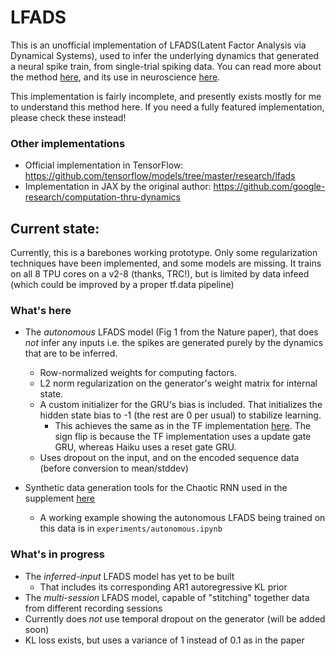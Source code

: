 # LFADS
This is an unofficial implementation of LFADS(Latent Factor Analysis via Dynamical Systems), used to infer the underlying dynamics that generated a neural spike train, from single-trial spiking data. You can read more about the method [here](https://arxiv.org/abs/1608.06315), and its use in neuroscience [here](https://www.nature.com/articles/s41592-018-0109-9). 

This implementation is fairly incomplete, and presently exists mostly for me to understand this method here. If you need a fully featured implementation, please check these instead!
### Other implementations
* Official implementation in TensorFlow: https://github.com/tensorflow/models/tree/master/research/lfads
* Implementation in JAX by the original author: https://github.com/google-research/computation-thru-dynamics

## Current state:
Currently, this is a barebones working prototype. Only some regularization techniques have been implemented, and some models are missing. It trains on all 8 TPU cores on a v2-8 (thanks, TRC!), but is limited by data infeed (which could be improved by a proper tf.data pipeline)
### What's here
* The *autonomous* LFADS model (Fig 1 from the Nature paper), that does *not* infer any inputs i.e. the spikes are generated purely by the dynamics that are to be inferred.
    * Row-normalized weights for computing factors.
    * L2 norm regularization on the generator's weight matrix for internal state.
    * A custom initializer for the GRU's bias is included. That initializes the hidden state bias to -1 (the rest are 0 per usual) to stabilize learning. 
        * This achieves the same as in the TF implementation [here](https://github.com/tensorflow/models/blob/master/research/lfads/lfads.py#L147). The sign flip is because the TF implementation uses a update gate GRU, whereas Haiku uses a reset gate GRU. 
    * Uses dropout on the input, and on the encoded sequence data (before conversion to mean/stddev)

* Synthetic data generation tools for the Chaotic RNN used in the supplement [here](https://static-content.springer.com/esm/art%3A10.1038%2Fs41592-018-0109-9/MediaObjects/41592_2018_109_MOESM1_ESM.pdf)
    * A working example showing the autonomous LFADS being trained on this data is in `experiments/autonomous.ipynb`
### What's in progress
* The *inferred-input* LFADS model has yet to be built
    * That includes its corresponding AR1 autoregressive KL prior
* The *multi-session* LFADS model, capable of "stitching" together data from different recording sessions
* Currently does *not* use temporal dropout on the generator (will be added soon)
* KL loss exists, but uses a variance of 1 instead of 0.1 as in the paper


